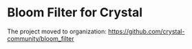 # Bloom Filter for Crystal

The project moved to organization: https://github.com/crystal-community/bloom_filter
